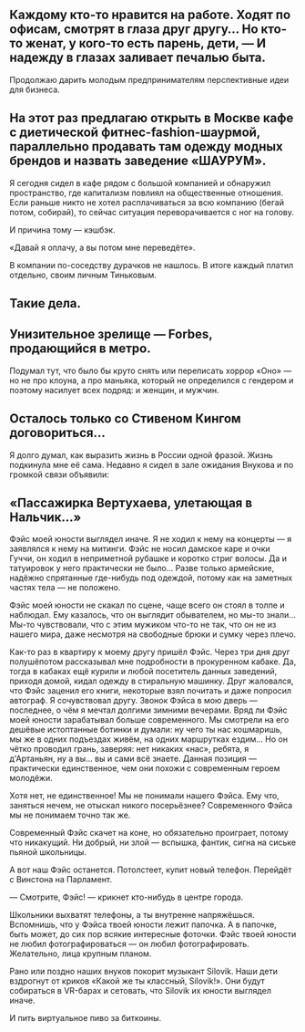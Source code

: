 
Каждому кто-то нравится на работе.
Ходят по офисам, смотрят в глаза друг другу…
Но кто-то женат, у кого-то есть парень, дети, —
И надежду в глазах заливает печалью быта.
---- 
Продолжаю дарить молодым предпринимателям перспективные идеи для бизнеса.

На этот раз предлагаю открыть в Москве кафе с диетической фитнес-fashion-шаурмой, параллельно продавать там одежду модных брендов и назвать заведение «ШАУРУМ».
---- 
Я сегодня сидел в кафе рядом с большой компанией и обнаружил пространство, где капитализм повлиял на общественные отношения.
Если раньше никто не хотел расплачиваться за всю компанию (бегай потом, собирай), то сейчас ситуация переворачивается с ног на голову.

И причина тому — кэшбэк.

«Давай я оплачу, а вы потом мне переведёте».

В компании по-соседству дурачков не нашлось. В итоге каждый платил отдельно, своим личным Тиньковым.

Такие дела.
---- 
Унизительное зрелище — Forbes, продающийся в метро.
---- 
Подумал тут, что было бы круто снять или переписать хоррор «Оно» — но не про клоуна, а про маньяка, который не определился с гендером и поэтому насилует всех подряд: и женщин, и мужчин.

Осталось только со Стивеном Кингом договориться…
---- 
Я долго думал, как выразить жизнь в России одной фразой. Жизнь подкинула мне её сама. Недавно я сидел в зале ожидания Внукова и по громкой связи объявили:

«Пассажирка Вертухаева, улетающая в Нальчик...»
---- 
Фэйс моей юности выглядел иначе. Я не ходил к нему на концерты — я заявлялся к нему на митинги. Фэйс не носил дамское каре и очки Гуччи, он ходил в неприметной рубашке и коротко стриг волосы. Да и татуировок у него практически не было… Разве только армейские, надёжно спрятанные где-нибудь под одеждой, потому как на заметных частях тела — не положено.

Фэйс моей юности не скакал по сцене, чаще всего он стоял в толпе и наблюдал. Ему казалось, что он выглядит обывателем, но мы-то знали… Мы-то чувствовали, что с этим мужиком что-то не так, что он не из нашего мира, даже несмотря на свободные брюки и сумку через плечо.

Как-то раз в квартиру к моему другу пришёл Фэйс. Через три дня друг полушёпотом рассказывал мне подробности в прокуренном кабаке. Да, тогда в кабаках ещё курили и любой посетитель данных заведений, приходя домой, кидал одежду в стиральную машинку. Друг жаловался, что Фэйс заценил его книги, некоторые взял почитать и даже попросил автограф. Я сочувствовал другу. Звонок Фэйса в мою дверь — последнее, о чём я мечтал долгими зимними вечерами.
Вряд ли Фэйс моей юности зарабатывал больше современного. Мы смотрели на его дешёвые истоптанные ботинки и думали: ну чего ты нас кошмаришь, мы же в одних подъездах живём, на одних маршрутках ездим… Но он чётко проводил грань, заверяя: нет никаких «нас», ребята, я д'Артаньян, ну а вы… вы и сами всё знаете. Данная позиция — практически единственное, чем они похожи с современным героем молодёжи.

Хотя нет, не единственное! Мы не понимали нашего Фэйса. Ему что, заняться нечем, не отыскал никого посерьёзнее? Современного Фэйса мы не понимаем точно так же.

Современный Фэйс скачет на коне, но обязательно проиграет, потому что никакущий. Ни добрый, ни злой — вспышка, фантик, сигна на сиське пьяной школьницы.

А вот наш Фэйс останется. Потолстеет, купит новый телефон. Перейдёт с Винстона на Парламент.

— Смотрите, Фэйс! — крикнет кто-нибудь в центре города.

Школьники выхватят телефоны, а ты внутренне напряжёшься. Вспомнишь, что у Фэйса твоей юности лежит папочка. А в папочке, быть может, до сих пор всякие интересные фоточки. Фэйс твоей юности не любил фотографироваться — он любил фотографировать. Желательно, лица крупным планом.

Рано или поздно наших внуков покорит музыкант Silovik. Наши дети вздрогнут от криков «Какой же ты классный, Silovik!». Они будут собираться в VR-барах и сетовать, что Silovik их юности выглядел иначе.

И пить виртуальное пиво за биткоины.

